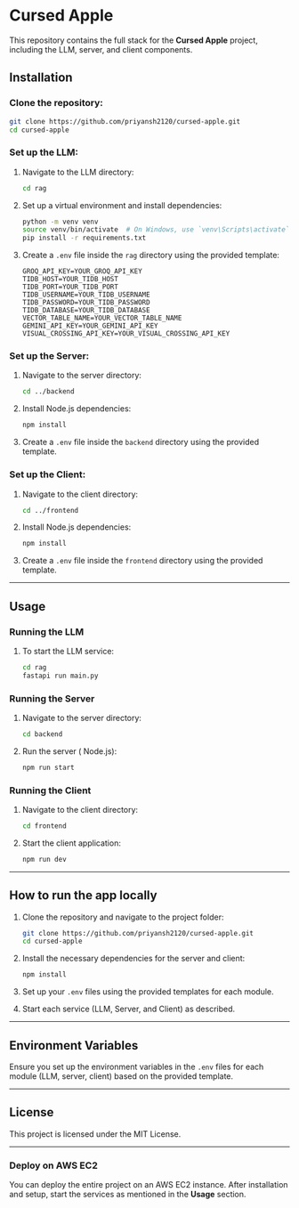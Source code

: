 # Cursed Apple

This repository contains the full stack for the **Cursed Apple** project, including the LLM, server, and client components.

## Installation

### Clone the repository:
```bash
git clone https://github.com/priyansh2120/cursed-apple.git
cd cursed-apple
```

### Set up the LLM:

1. Navigate to the LLM directory:
   ```bash
   cd rag
   ```

2. Set up a virtual environment and install dependencies:
   ```bash
   python -m venv venv
   source venv/bin/activate  # On Windows, use `venv\Scripts\activate`
   pip install -r requirements.txt
   ```

3. Create a `.env` file inside the `rag` directory using the provided template:
   ```
   GROQ_API_KEY=YOUR_GROQ_API_KEY
   TIDB_HOST=YOUR_TIDB_HOST
   TIDB_PORT=YOUR_TIDB_PORT
   TIDB_USERNAME=YOUR_TIDB_USERNAME
   TIDB_PASSWORD=YOUR_TIDB_PASSWORD
   TIDB_DATABASE=YOUR_TIDB_DATABASE
   VECTOR_TABLE_NAME=YOUR_VECTOR_TABLE_NAME
   GEMINI_API_KEY=YOUR_GEMINI_API_KEY
   VISUAL_CROSSING_API_KEY=YOUR_VISUAL_CROSSING_API_KEY
   ```

### Set up the Server:

1. Navigate to the server directory:
   ```bash
   cd ../backend
   ```

2. Install Node.js dependencies:
   ```bash
   npm install
   ```

3. Create a `.env` file inside the `backend` directory using the provided template.

### Set up the Client:

1. Navigate to the client directory:
   ```bash
   cd ../frontend
   ```

2. Install Node.js dependencies:
   ```bash
   npm install
   ```

3. Create a `.env` file inside the `frontend` directory using the provided template.

---

## Usage

### Running the LLM

1. To start the LLM service:
   ```bash
   cd rag
   fastapi run main.py
   ```

### Running the Server

1. Navigate to the server directory:
   ```bash
   cd backend
   ```

2. Run the server ( Node.js):
   ```bash
   npm run start
   ```

### Running the Client

1. Navigate to the client directory:
   ```bash
   cd frontend
   ```

2. Start the client application:
   ```bash
   npm run dev
   ```

---


## How to run the app locally

1. Clone the repository and navigate to the project folder:
   ```bash
   git clone https://github.com/priyansh2120/cursed-apple.git
   cd cursed-apple
   ```

2. Install the necessary dependencies for the server and client:
   ```bash
   npm install
   ```

3. Set up your `.env` files using the provided templates for each module.

4. Start each service (LLM, Server, and Client) as described.

---

## Environment Variables

Ensure you set up the environment variables in the `.env` files for each module (LLM, server, client) based on the provided template.

---

## License

This project is licensed under the MIT License.

---

### Deploy on AWS EC2
You can deploy the entire project on an AWS EC2 instance. After installation and setup, start the services as mentioned in the **Usage** section.

